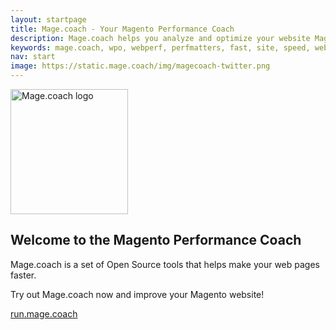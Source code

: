 ```yaml
---
layout: startpage
title: Mage.coach - Your Magento Performance Coach
description: Mage.coach helps you analyze and optimize your website Magento speed and performance!
keywords: mage.coach, wpo, webperf, perfmatters, fast, site, speed, web performance optimization, analyze, best practices, continous integration
nav: start
image: https://static.mage.coach/img/magecoach-twitter.png
---
```

<img src="{{site.static-url}}/img/coach/penguin_report.svg" class="pull-left img-big" alt="Mage.coach logo" width="188" height="200">

## Welcome to the Magento Performance Coach

Mage.coach is a set of Open Source tools that helps make your web pages faster.

Try out Mage.coach now and improve your Magento website!

<div class="btn">
  <a button button-primary href="https://run.mage.coach" title="run.mage.coach">run.mage.coach</a>
</div>
